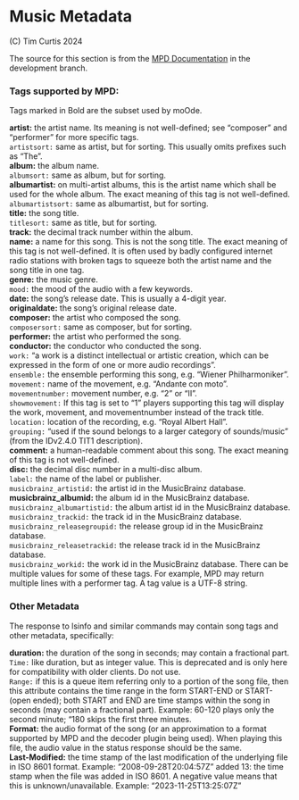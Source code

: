 <!-- Add links to top -->

Music Metadata <!-- omit in toc -->
===============================================

(C) Tim Curtis 2024  

The source for this section is from the [MPD Documentation](https://mpd.readthedocs.io/en/latest/protocol.html#tags) in the development branch.

### Tags supported by MPD:

Tags marked in Bold are the subset used by moOde.

__artist:__ the artist name. Its meaning is not well-defined; see “composer” and “performer” for more specific tags.  
`artistsort:` same as artist, but for sorting. This usually omits prefixes such as “The”.  
__album:__ the album name.  
`albumsort:` same as album, but for sorting.  
__albumartist:__ on multi-artist albums, this is the artist name which shall be used for the whole album. The exact meaning of this tag is not well-defined.   
`albumartistsort:` same as albumartist, but for sorting.  
__title:__ the song title.  
`titlesort:` same as title, but for sorting.  
__track:__ the decimal track number within the album.  
__name:__ a name for this song. This is not the song title. The exact meaning of this tag is not well-defined. It is often used by badly configured internet radio stations with broken tags to squeeze both the artist name and the song title in one tag.  
__genre:__ the music genre.  
`mood:` the mood of the audio with a few keywords.  
__date:__ the song’s release date. This is usually a 4-digit year.  
__originaldate:__ the song’s original release date.  
__composer:__ the artist who composed the song.  
`composersort:` same as composer, but for sorting.  
__performer:__ the artist who performed the song.  
__conductor:__ the conductor who conducted the song.  
`work:` “a work is a distinct intellectual or artistic creation, which can be expressed in the form of one or more audio recordings”.  
`ensemble:` the ensemble performing this song, e.g. “Wiener Philharmoniker”.    
`movement:` name of the movement, e.g. “Andante con moto”.      
`movementnumber:` movement number, e.g. “2” or “II”.    
`showmovement:` If this tag is set to “1” players supporting this tag will display the work, movement, and movementnumber instead of the track title.  
`location:` location of the recording, e.g. “Royal Albert Hall”.  
`grouping:` “used if the sound belongs to a larger category of sounds/music” (from the IDv2.4.0 TIT1 description).  
__comment:__ a human-readable comment about this song. The exact meaning of this tag is not well-defined.  
__disc:__ the decimal disc number in a multi-disc album.  
`label:` the name of the label or publisher.  
`musicbrainz_artistid:` the artist id in the MusicBrainz database.  
__musicbrainz_albumid:__ the album id in the MusicBrainz database.  
`musicbrainz_albumartistid:` the album artist id in the MusicBrainz database.  
`musicbrainz_trackid:` the track id in the MusicBrainz database.  
`musicbrainz_releasegroupid:` the release group id in the MusicBrainz database.  
`musicbrainz_releasetrackid:` the release track id in the MusicBrainz database.  
`musicbrainz_workid:` the work id in the MusicBrainz database.
There can be multiple values for some of these tags. For example, MPD may return multiple lines with a performer tag. A tag value is a UTF-8 string.  

### Other Metadata

The response to lsinfo and similar commands may contain song tags and other metadata, specifically:

__duration:__ the duration of the song in seconds; may contain a fractional part.  
`Time:` like duration, but as integer value. This is deprecated and is only here for compatibility with older clients. Do not use.  
`Range:` if this is a queue item referring only to a portion of the song file, then this attribute contains the time range in the form START-END or START- (open ended); both START and END are time stamps within the song in seconds (may contain a fractional part). Example: 60-120 plays only the second minute; “180 skips the first three minutes.  
__Format:__ the audio format of the song (or an approximation to a format supported by MPD and the decoder plugin being used). When playing this file, the audio value in the status response should be the same.  
__Last-Modified:__ the time stamp of the last modification of the underlying file in ISO 8601 format. Example: “2008-09-28T20:04:57Z”
added 13: the time stamp when the file was added in ISO 8601. A negative value means that this is unknown/unavailable. Example: “2023-11-25T13:25:07Z”

